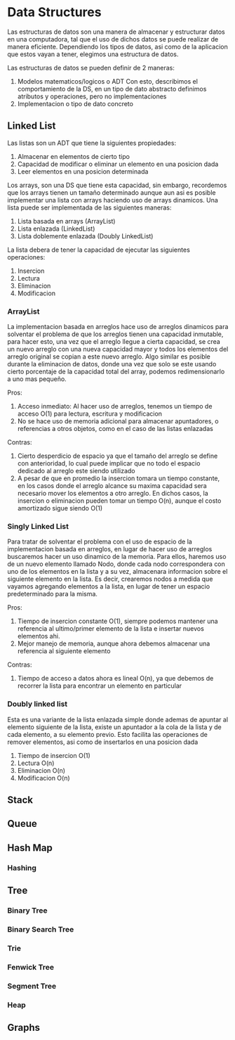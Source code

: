 # Data Structures
Las estructuras de datos son una manera de almacenar y estructurar datos en una computadora, tal que el uso de dichos
datos se puede realizar de manera eficiente.
Dependiendo los tipos de datos, asi como de la aplicacion que estos vayan a tener, elegimos una estructura de datos.  

Las estructuras de datos se pueden definir de 2 maneras:
1. Modelos matematicos/logicos o ADT
   Con esto, describimos el comportamiento de la DS, en un tipo de dato abstracto definimos atributos y operaciones,
   pero no implementaciones
2. Implementacion o tipo de dato concreto

## Linked List
Las listas son un ADT que tiene la siguientes propiedades:
1) Almacenar en elementos de cierto tipo
2) Capacidad de modificar o eliminar un elemento en una posicion dada
3) Leer elementos en una posicion determinada

Los arrays, son una DS que tiene esta capacidad, sin embargo, recordemos que los arrays tienen un tamaño determinado aunque 
aun asi es posible implementar una lista con arrays haciendo uso de arrays dinamicos.
Una lista puede ser implementada de las siguientes maneras:

1) Lista basada en arrays (ArrayList)
2) Lista enlazada (LinkedList)
3) Lista doblemente enlazada (Doubly LinkedList)

La lista debera de tener la capacidad de ejecutar las siguientes operaciones:
1) Insercion
2) Lectura
3) Eliminacion
4) Modificacion

### ArrayList
La implementacion basada en arreglos hace uso de arreglos dinamicos para solventar el problema de que los arreglos tienen una capacidad inmutable,
para hacer esto, una vez que el arreglo llegue a cierta capacidad, se crea un nuevo arreglo con una nueva capacidad mayor
y todos los elementos del arreglo original se copian a este nuevo arreglo.
Algo similar es posible durante la eliminacion de datos, donde una vez que solo se este usando cierto
porcentaje de la capacidad total del array, podemos redimensionarlo a uno mas pequeño.

Pros:
1) Acceso inmediato: Al hacer uso de arreglos, tenemos un tiempo de acceso O(1) para lectura, escritura y modificacion
2) No se hace uso de memoria adicional para almacenar apuntadores, o referencias a otros objetos, como en el caso
de las listas enlazadas

Contras:
1) Cierto desperdicio de espacio ya que el tamaño del arreglo se define con anterioridad, lo cual puede implicar que no todo
el espacio dedicado al arreglo este siendo utilizado
2) A pesar de que en promedio la insercion tomara un tiempo constante, en los casos donde el arreglo alcance su maxima capacidad sera
necesario mover los elementos a otro arreglo. En dichos casos, la insercion o eliminacion pueden tomar un tiempo O(n), aunque 
el costo amortizado sigue siendo O(1)   
   
### Singly Linked List
Para tratar de solventar el problema con el uso de espacio de la implementacion basada en arreglos, en lugar de 
hacer uso de arreglos buscaremos hacer un uso dinamico de la memoria. Para ellos, haremos uso de un nuevo
elemento llamado Nodo, donde cada nodo correspondera con uno de los elementos en la lista y a su vez, almacenara 
informacion sobre el siguiente elemento en la lista.
Es decir, crearemos nodos a medida que vayamos agregando elementos a la lista, en lugar de tener un espacio
predeterminado para la misma.

Pros:
1) Tiempo de insercion constante O(1), siempre podemos mantener una referencia al ultimo/primer elemento de la lista e insertar nuevos elementos ahi.
2) Mejor manejo de memoria, aunque ahora debemos almacenar una referencia al siguiente elemento

Contras:
1) Tiempo de acceso a datos ahora es lineal O(n), ya que debemos de recorrer la lista para encontrar un elemento en particular

### Doubly linked list
Esta es una variante de la lista enlazada simple donde ademas de apuntar al elemento siguiente de la lista, existe un 
apuntador a la cola de la lista y de cada elemento, a su elemento previo. Esto facilita las operaciones de remover elementos, asi
como de insertarlos en una posicion dada

1) Tiempo de insercion O(1)
2) Lectura O(n)
3) Eliminacion O(n)
4) Modificacion O(n)
   

## Stack

## Queue

## Hash Map

### Hashing

## Tree

### Binary Tree

### Binary Search Tree

### Trie

### Fenwick Tree

### Segment Tree

### Heap

## Graphs
